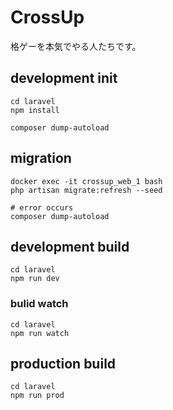 # CrossUp
格ゲーを本気でやる人たちです。


## development init

```
cd laravel
npm install

composer dump-autoload
```

## migration
```
docker exec -it crossup_web_1 bash
php artisan migrate:refresh --seed

# error occurs
composer dump-autoload
```

## development build

```
cd laravel
npm run dev
```

### bulid watch

```
cd laravel
npm run watch
```
## production build

```
cd laravel
npm run prod
```

